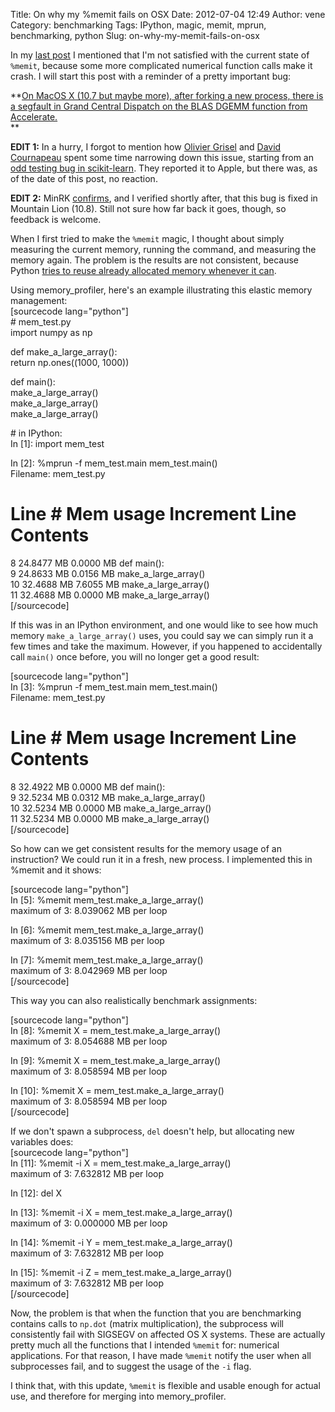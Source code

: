 Title: On why my %memit fails on OSX
Date: 2012-07-04 12:49
Author: vene
Category: benchmarking
Tags: IPython, magic, memit, mprun, benchmarking, python
Slug: on-why-my-memit-fails-on-osx

In my [last post][] I mentioned that I'm not satisfied with the current
state of `%memit`, because some more complicated numerical function
calls make it crash. I will start this post with a reminder of a pretty
important bug:

**[On MacOS X (10.7 but maybe more), after forking a new process, there
is a segfault in Grand Central Dispatch on the BLAS DGEMM function from
Accelerate.][]  
**

**EDIT 1:** In a hurry, I forgot to mention how [Olivier Grisel][] and
[David Cournapeau][] spent some time narrowing down this issue, starting
from an [odd testing bug in scikit-learn][]. They reported it to Apple,
but there was, as of the date of this post, no reaction.

**EDIT 2:** MinRK [confirms][], and I verified shortly after, that this
bug is fixed in Mountain Lion (10.8). Still not sure how far back it
goes, though, so feedback is welcome.

When I first tried to make the `%memit` magic, I thought about simply
measuring the current memory, running the command, and measuring the
memory again. The problem is the results are not consistent, because
Python [tries to reuse already allocated memory whenever it can][].

Using memory\_profiler, here's an example illustrating this elastic
memory management:  
[sourcecode lang="python"]  
\# mem\_test.py  
import numpy as np

def make\_a\_large\_array():  
return np.ones((1000, 1000))

def main():  
make\_a\_large\_array()  
make\_a\_large\_array()  
make\_a\_large\_array()

\# in IPython:  
In [1]: import mem\_test

In [2]: %mprun -f mem\_test.main mem\_test.main()  
Filename: mem\_test.py

Line \# Mem usage Increment Line Contents  
==============================================  
8 24.8477 MB 0.0000 MB def main():  
9 24.8633 MB 0.0156 MB make\_a\_large\_array()  
10 32.4688 MB 7.6055 MB make\_a\_large\_array()  
11 32.4688 MB 0.0000 MB make\_a\_large\_array()  
[/sourcecode]

If this was in an IPython environment, and one would like to see how
much memory `make_a_large_array()` uses, you could say we can simply run
it a few times and take the maximum. However, if you happened to
accidentally call `main()` once before, you will no longer get a good
result:

[sourcecode lang="python"]  
In [3]: %mprun -f mem\_test.main mem\_test.main()  
Filename: mem\_test.py

Line \# Mem usage Increment Line Contents  
==============================================  
8 32.4922 MB 0.0000 MB def main():  
9 32.5234 MB 0.0312 MB make\_a\_large\_array()  
10 32.5234 MB 0.0000 MB make\_a\_large\_array()  
11 32.5234 MB 0.0000 MB make\_a\_large\_array()  
[/sourcecode]

So how can we get consistent results for the memory usage of an
instruction? We could run it in a fresh, new process. I implemented this
in %memit and it shows:

[sourcecode lang="python"]  
In [5]: %memit mem\_test.make\_a\_large\_array()  
maximum of 3: 8.039062 MB per loop

In [6]: %memit mem\_test.make\_a\_large\_array()  
maximum of 3: 8.035156 MB per loop

In [7]: %memit mem\_test.make\_a\_large\_array()  
maximum of 3: 8.042969 MB per loop  
[/sourcecode]

This way you can also realistically benchmark assignments:

[sourcecode lang="python"]  
In [8]: %memit X = mem\_test.make\_a\_large\_array()  
maximum of 3: 8.054688 MB per loop

In [9]: %memit X = mem\_test.make\_a\_large\_array()  
maximum of 3: 8.058594 MB per loop

In [10]: %memit X = mem\_test.make\_a\_large\_array()  
maximum of 3: 8.058594 MB per loop  
[/sourcecode]

If we don't spawn a subprocess, `del` doesn't help, but allocating new
variables does:  
[sourcecode lang="python"]  
In [11]: %memit -i X = mem\_test.make\_a\_large\_array()  
maximum of 3: 7.632812 MB per loop

In [12]: del X

In [13]: %memit -i X = mem\_test.make\_a\_large\_array()  
maximum of 3: 0.000000 MB per loop

In [14]: %memit -i Y = mem\_test.make\_a\_large\_array()  
maximum of 3: 7.632812 MB per loop

In [15]: %memit -i Z = mem\_test.make\_a\_large\_array()  
maximum of 3: 7.632812 MB per loop  
[/sourcecode]

Now, the problem is that when the function that you are benchmarking
contains calls to `np.dot` (matrix multiplication), the subprocess will
consistently fail with SIGSEGV on affected OS X systems. These are
actually pretty much all the functions that I intended `%memit` for:
numerical applications. For that reason, I have made `%memit` notify the
user when all subprocesses fail, and to suggest the usage of the `-i`
flag.

I think that, with this update, `%memit` is flexible and usable enough
for actual use, and therefore for merging into memory\_profiler.

  [last post]: http://localhost:8001/2012/07/02/more-on-memory-benchmarking/
    "More on memory benchmarking"
  [On MacOS X (10.7 but maybe more), after forking a new process, there
  is a segfault in Grand Central Dispatch on the BLAS DGEMM function
  from Accelerate.]: https://gist.github.com/2027412
  [Olivier Grisel]: http://twitter.com/ogrisel/
  [David Cournapeau]: https://github.com/cournape
  [odd testing bug in scikit-learn]: https://github.com/scikit-learn/scikit-learn/issues/636
  [confirms]: https://twitter.com/minrk/status/228265246819774464
    "Min's tweet"
  [tries to reuse already allocated memory whenever it can]: http://effbot.org/pyfaq/why-doesnt-python-release-the-memory-when-i-delete-a-large-object.htm
